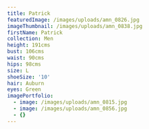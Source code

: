 ```yaml
---
title: Patrick
featuredImage: /images/uploads/amn_0826.jpg
imageThumbnail: /images/uploads/amn_0838.jpg
firstName: Patrick
collection: Men
height: 191cms
bust: 106cms
waist: 90cms
hips: 98cms
size: L
shoeSize: '10'
hair: Auburn
eyes: Green
imagePortfolio:
  - image: /images/uploads/amn_0815.jpg
  - image: /images/uploads/amn_0856.jpg
  - {}
---
```


